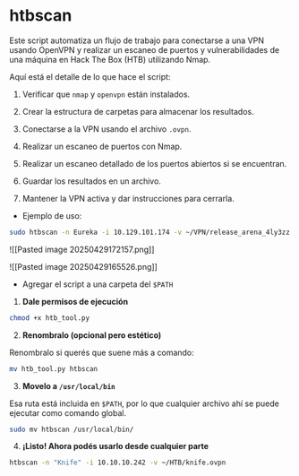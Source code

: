 # htbscan
Este script automatiza un flujo de trabajo para conectarse a una VPN usando OpenVPN y realizar un escaneo de puertos y vulnerabilidades de una máquina en Hack The Box (HTB) utilizando Nmap.

Aquí está el detalle de lo que hace el script:

1. Verificar que `nmap` y `openvpn` están instalados.
    
2. Crear la estructura de carpetas para almacenar los resultados.
    
3. Conectarse a la VPN usando el archivo `.ovpn`.
    
4. Realizar un escaneo de puertos con Nmap.
    
5. Realizar un escaneo detallado de los puertos abiertos si se encuentran.
    
6. Guardar los resultados en un archivo.
    
7. Mantener la VPN activa y dar instrucciones para cerrarla.

- Ejemplo de uso:

```zsh
sudo htbscan -n Eureka -i 10.129.101.174 -v ~/VPN/release_arena_4ly3zz.ovpn
```
![[Pasted image 20250429172157.png]]




![[Pasted image 20250429165526.png]]

- Agregar el script a una carpeta del `$PATH`

1. **Dale permisos de ejecución**

```bash
chmod +x htb_tool.py
```

2. **Renombralo (opcional pero estético)**

Renombralo si querés que suene más a comando:

```bash
mv htb_tool.py htbscan
```

3. **Movelo a `/usr/local/bin`**

Esa ruta está incluida en `$PATH`, por lo que cualquier archivo ahí se puede ejecutar como comando global.

```bash
sudo mv htbscan /usr/local/bin/
```

4. **¡Listo! Ahora podés usarlo desde cualquier parte**

```bash
htbscan -n "Knife" -i 10.10.10.242 -v ~/HTB/knife.ovpn
```
